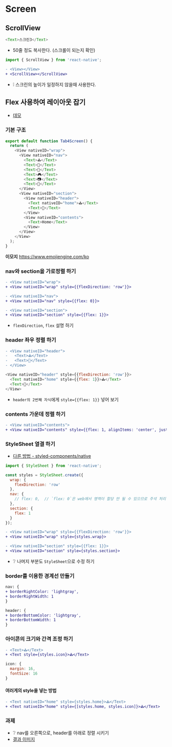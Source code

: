 # Screen

## ScrollView
```js
<Text>스크린3</Text>
```
* 50줄 정도 복사한다. (스크롤이 되는지 확인)
```js
import { ScrollView } from 'react-native';
```
```diff
- <View></View>
+ <ScrollView></ScrollView>
```
* ❕ 스크린의 높이가 일정하지 않을때 사용한다.

## Flex 사용하여 레이아웃 잡기
* [데모](https://ovdncids.github.io/html-css-curriculum/flex)

### 기본 구조
```js
export default function Tab4Screen() {
  return (
    <View nativeID="wrap">
      <View nativeID="nav">
        <Text>⛪</Text>
        <Text>🎡</Text>
        <Text>🎠</Text>
        <Text>🎮</Text>
        <Text>📷</Text>
        <Text>📼</Text>
      </View>
      <View nativeID="section">
        <View nativeID="header">
          <Text nativeID="home">⛪</Text>
          <Text>🤖</Text>
        </View>
        <View nativeID="contents">
          <Text>Home</Text>
        </View>
      </View>
    </View>
  );
}
```
**이모지**
https://www.emojiengine.com/ko

### nav와 section을 가로정렬 하기
```diff
- <View nativeID="wrap">
+ <View nativeID="wrap" style={{flexDirection: 'row'}}>
```
```diff
- <View nativeID="nav">
+ <View nativeID="nav" style={{flex: 0}}>
```
```diff
- <View nativeID="section">
+ <View nativeID="section" style={{flex: 1}}>
```
* `flexDirection`, `flex` 설명 하기

### header 좌우 정렬 하기
```diff
- <View nativeID="header">
-   <Text>⛪</Text>
-   <Text>🤖</Text>
- </View>
```
```js
<View nativeID="header" style={{flexDirection: 'row'}}>
  <Text nativeID="home" style={{flex: 1}}>⛪</Text>
  <Text>🤖</Text>
</View>
```
* `header의 2번째 자식`에게 `style={{flex: 1}}` 넣어 보기

### contents 가운데 정렬 하기
```diff
- <View nativeID="contents">
+ <View nativeID="contents" style={{flex: 1, alignItems: 'center', justifyContent: 'center'}}>
```

### StyleSheet 열결 하기
* [다른 방법 - styled-components/native](https://www.google.com/search?q=styled-components%2Fnative&rlz=1C5CHFA_enKR953KR954&oq=styled-components%2Fnative&aqs=chrome..69i57j0i512l6j69i58.303j0j7&sourceid=chrome&ie=UTF-8)
```js
import { StyleSheet } from 'react-native';

const styles = StyleSheet.create({
  wrap: {
    flexDirection: 'row'
  },
  nav: {
    // flex: 0,  // `flex: 0`은 web에서 영역이 할당 안 될 수 있으므로 주석 처리 한다.
  },
  section: {
    flex: 1
  }
});
```
```diff
- <View nativeID="wrap" style={{flexDirection: 'row'}}>
+ <View nativeID="wrap" style={styles.wrap}>
```
```diff
- <View nativeID="section" style={{flex: 1}}>
+ <View nativeID="section" style={styles.section}>
```
* ❔ 나머지 부분도 `StyleSheet`으로 수정 하기

### border를 이용한 경계선 만들기
```diff
nav: {
+ borderRightColor: 'lightgray',
+ borderRightWidth: 1
}
```
```diff
header: {
+ borderBottomColor: 'lightgray',
+ borderBottomWidth: 1
}
```

### 아이콘의 크기와 간격 조정 하기
```diff
- <Text>⛪</Text>
+ <Text style={styles.icon}>⛪</Text>
```
```js
icon: {
  margin: 16,
  fontSize: 16
}
```
#### 여러게의 style을 넣는 방법
```diff
- <Text nativeID="home" style={styles.home}>⛪</Text>
+ <Text nativeID="home" style={[styles.home, styles.icon]}>⛪</Text>
```

### 과제
* ❔ nav를 오른쪽으로, header를 아래로 정렬 시키기
* [결과 이미지](https://ovdncids.github.io/html-css-curriculum/flex/reverse-layout.png)

<!--
## SplashScreen
* 앱이 켜지기 전에 나오는 로고 화면
-->
